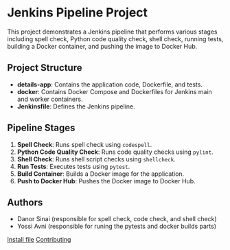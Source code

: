 # Jenkins Pipeline Project

This project demonstrates a Jenkins pipeline that performs various stages including spell check, Python code quality check, shell check, running tests, building a Docker container, and pushing the image to Docker Hub.

## Project Structure

- **details-app**: Contains the application code, Dockerfile, and tests.
- **docker**: Contains Docker Compose and Dockerfiles for Jenkins main and worker containers.
- **Jenkinsfile**: Defines the Jenkins pipeline.

## Pipeline Stages

1. **Spell Check**: Runs spell check using `codespell`.
2. **Python Code Quality Check**: Runs code quality checks using `pylint`.
3. **Shell Check**: Runs shell script checks using `shellcheck`.
4. **Run Tests**: Executes tests using `pytest`.
5. **Build Container**: Builds a Docker image for the application.
6. **Push to Docker Hub**: Pushes the Docker image to Docker Hub.

## Authors

- Danor Sinai (responsible for spell check, code check, and shell check)
- Yossi Avni (responsible for runing the pytests and docker builds parts)

 [Install file](INSTALL.md)
 [Contributing](CONTRIBUTIONS.md)

